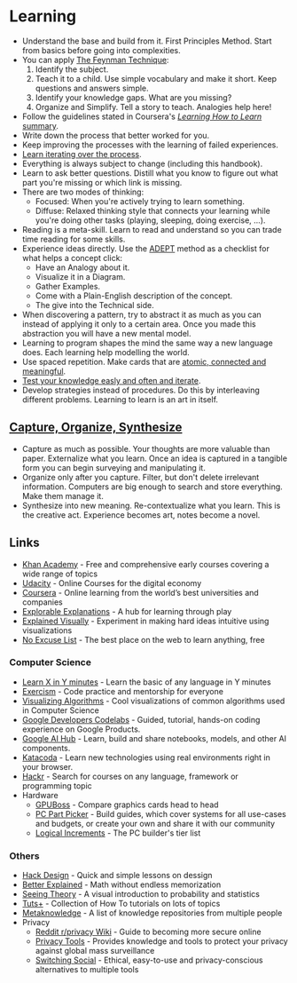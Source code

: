 # Learning

* Understand the base and build from it. First Principles Method. Start from basics before going into complexities.
* You can apply [The Feynman Technique](https://www.farnamstreetblog.com/2012/04/learn-anything-faster-with-the-feynman-technique/):
  1. Identify the subject.
  2. Teach it to a child. Use simple vocabulary and make it short. Keep questions and answers simple.
  3. Identify your knowledge gaps. What are you missing?
  4. Organize and Simplify. Tell a story to teach. Analogies help here!
* Follow the guidelines stated in Coursera's [_Learning How to Learn_ summary](https://www.reddit.com/r/GetMotivated/comments/5950tm/text_i_just_finished_the_online_coursera_course/).
* Write down the process that better worked for you.
* Keep improving the processes with the learning of failed experiences.
* [Learn iterating over the process](https://twitter.com/naval/status/1052856864965152769).
* Everything is always subject to change \(including this handbook\).
* Learn to ask better questions. Distill what you know to figure out what part you're missing or which link is missing.
* There are two modes of thinking:
  * Focused: When you're actively trying to learn something.
  * Diffuse: Relaxed thinking style that connects your learning while you're doing other tasks \(playing, sleeping, doing exercise, ...\).
* Reading is a meta-skill. Learn to read and understand so you can trade time reading for some skills.
* Experience ideas directly. Use the [ADEPT](https://betterexplained.com/articles/adept-method/) method as a checklist for what helps a concept click:
  * Have an Analogy about it.
  * Visualize it in a Diagram.
  * Gather Examples.
  * Come with a Plain-English description of the concept.
  * The give into the Technical side.
* When discovering a pattern, try to abstract it as much as you can instead of applying it only to a certain area. Once you made this abstraction you will have a new mental model.
* Learning to program shapes the mind the same way a new language does. Each learning help modelling the world.
* Use spaced repetition. Make cards that are [atomic, connected and meaningful](https://ncase.me/remember/).
* [Test your knowledge easly and often and iterate](https://youtu.be/Y_B6VADhY84?list=WL).
* Develop strategies instead of procedures. Do this by interleaving different problems. Learning to learn is an art in itself.

## [Capture, Organize, Synthesize](http://gordonbrander.com/pattern/capture-organize-synthesize/)

* Capture as much as possible. Your thoughts are more valuable than paper. Externalize what you learn. Once an idea is captured in a tangible form you can begin surveying and manipulating it.
* Organize only after you capture. Filter, but don't delete irrelevant information. Computers are big enough to search and store everything. Make them manage it.
* Synthesize into new meaning. Re-contextualize what you learn. This is the creative act. Experience becomes art, notes become a novel.

## Links

* [Khan Academy](https://khanacademy.org/) - Free and comprehensive early courses covering a wide range of topics
* [Udacity](https://www.udacity.com/) - Online Courses for the digital economy
* [Coursera](https://www.coursera.org/) - Online learning from the world’s best universities and companies
* [Explorable Explanations](https://explorabl.es/) - A hub for learning through play
* [Explained Visually](http://setosa.io/ev/) -  Experiment in making hard ideas intuitive using visualizations
* [No Excuse List](http://noexcuselist.com/) - The best place on the web to learn anything, free

### Computer Science

* [Learn X in Y minutes](http://learnxinyminutes.com/) - Learn the basic of any language in Y minutes
* [Exercism](http://exercism.io/) - Code practice and mentorship for everyone
* [Visualizing Algorithms](http://bost.ocks.org/mike/algorithms/) - Cool visualizations of common algorithms used in Computer Science
* [Google Developers Codelabs](https://codelabs.developers.google.com/) - Guided, tutorial, hands-on coding experience on Google Products.
* [Google AI Hub](https://aihub.cloud.google.com/u/0/) - Learn, build and share notebooks, models, and other AI components.
* [Katacoda](https://www.katacoda.com/) - Learn new technologies using real environments
right in your browser.
* [Hackr](http://hackr.io/) - Search for courses on any language, framework or programming topic
* Hardware
  * [GPUBoss](http://gpuboss.com/) - Compare graphics cards head to head
  * [PC Part Picker](https://pcpartpicker.com/) - Build guides, which cover systems for all use-cases and budgets, or create your own and share it with our community
  * [Logical Increments](http://www.logicalincrements.com/) - The PC builder's tier list

### Others

* [Hack Design](https://hackdesign.org/lessons) - Quick and simple lessons on dessign
* [Better Explained](http://betterexplained.com/) - Math without endless memorization
* [Seeing Theory](https://seeing-theory.brown.edu) - A visual introduction to probability and statistics
* [Tuts+](https://tutsplus.com/) - Collection of How To tutorials on lots of topics
* [Metaknowledge](https://github.com/RichardLitt/meta-knowledge) - A list of knowledge repositories from multiple people
* Privacy
  * [Reddit r/privacy  Wiki](https://www.reddit.com/r/privacy/wiki/index) - Guide to becoming more secure online
  * [Privacy Tools](https://www.privacytools.io/) - Provides knowledge and tools to protect your privacy against global mass surveillance
  * [Switching Social](https://switching.social/) - Ethical, easy-to-use and privacy-conscious alternatives to multiple tools
